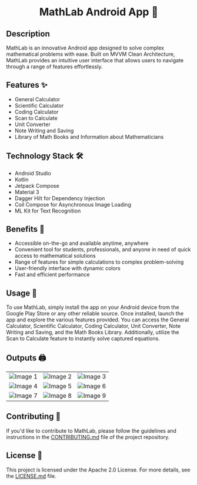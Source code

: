 <!DOCTYPE html>
<html>
<head>
  
</head>
<body>
  <h1 align="center">MathLab Android App 🧮</h1>
  
  <h2>Description</h2>
  <p>MathLab is an innovative Android app designed to solve complex mathematical problems with ease. Built on MVVM Clean Architecture, MathLab provides an intuitive user interface that allows users to navigate through a range of features effortlessly.</p>
  
  <h2>Features ✨</h2>
  <ul>
    <li>General Calculator</li>
    <li>Scientific Calculator</li>
    <li>Coding Calculator</li>
    <li>Scan to Calculate</li>
    <li>Unit Converter</li>
    <li>Note Writing and Saving</li>
    <li>Library of Math Books and Information about Mathematicians</li>
  </ul>
  
  <h2>Technology Stack 🛠️</h2>
  <ul>
    <li>Android Studio</li>
    <li>Kotlin</li>
    <li>Jetpack Compose</li>
    <li>Material 3</li>
    <li>Dagger Hilt for Dependency Injection</li>
    <li>Coil Compose for Asynchronous Image Loading</li>
    <li>ML Kit for Text Recognition</li>
  </ul>
  
  <h2>Benefits 🌟</h2>
  <ul>
    <li>Accessible on-the-go and available anytime, anywhere</li>
    <li>Convenient tool for students, professionals, and anyone in need of quick access to mathematical solutions</li>
    <li>Range of features for simple calculations to complex problem-solving</li>
    <li>User-friendly interface with dynamic colors</li>
    <li>Fast and efficient performance</li>
  </ul>
  
  <h2>Usage 🚀</h2>
  <p>To use MathLab, simply install the app on your Android device from the Google Play Store or any other reliable source. Once installed, launch the app and explore the various features provided. You can access the General Calculator, Scientific Calculator, Coding Calculator, Unit Converter, Note Writing and Saving, and the Math Books Library. Additionally, utilize the Scan to Calculate feature to instantly solve captured equations.</p>
  
  <h2>Outputs 🖨️</h2>
  <table>
    <tr>
      <td><img src="https://github.com/sailab-banik/MathLab/assets/85576283/3a694600-6a4d-4af5-9cf6-39cb4296bf65" alt="Image 1"></td>
      <td><img src="https://github.com/sailab-banik/MathLab/assets/85576283/4d3d9106-c9a4-4dd1-88e6-f37d883b6395" alt="Image 2"></td>
      <td><img src="https://github.com/sailab-banik/MathLab/assets/85576283/c4024a87-58f7-42b7-9dbe-ff29d01aaea7" alt="Image 3"></td>
    </tr>
     <tr>
      <td><img src="https://github.com/sailab-banik/MathLab/assets/85576283/001e35de-5c78-49fe-b049-b5c4944c7292" alt="Image 4"></td>
      <td><img src="https://github.com/sailab-banik/MathLab/assets/85576283/6e0f3488-f691-4d60-abbf-2c55c62b833f" alt="Image 5"></td>
      <td><img src="https://github.com/sailab-banik/MathLab/assets/85576283/e3e602b0-596a-4f9b-80fd-7f2aa87d25b2" alt="Image 6"></td>
    </tr>
    <tr>
      <td><img src="https://github.com/sailab-banik/MathLab/assets/85576283/d80b604d-e1bc-4592-a61e-93af3d4f35d9" alt="Image 7"></td>
      <td><img src="https://github.com/sailab-banik/MathLab/assets/85576283/e2cbef9f-42dc-4e8a-9c3f-5993b06d696e" alt="Image 8"></td>
      <td><img src="https://github.com/sailab-banik/MathLab/assets/85576283/84da6867-6a8c-43b3-8bab-c186b6579d83" alt="Image 9"></td>
    </tr>
  </table>
  
  
  <h2>Contributing 👥</h2>
  <p>If you'd like to contribute to MathLab, please follow the guidelines and instructions in the <a href="https://github.com/sailab-banik/MathLab/blob/master/CONTRIBUTING.md">CONTRIBUTING.md</a> file of the project repository.</p>
  
  <h2>License 📄</h2>
  <p>This project is licensed under the Apache 2.0 License. For more details, see the <a href="https://github.com/sailab-banik/MathLab/blob/master/LICENSE">LICENSE.md</a> file.</p>
</body>
</html>

